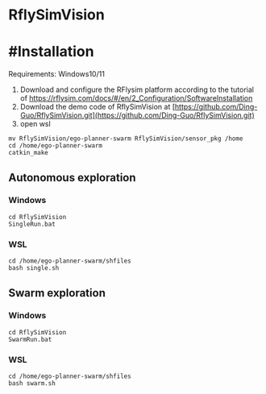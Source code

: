 # RflySimVision
# #Installation
Requirements: Windows10/11
1. Download and configure the RFlysim platform according to the tutorial of https://rflysim.com/docs/#/en/2_Configuration/SoftwareInstallation
2. Download the demo code of RflySimVision at [https://github.com/Ding-Guo/RflySimVision.git](https://github.com/Ding-Guo/RflySimVision.git)
3. open wsl  
```
mv RflySimVision/ego-planner-swarm RflySimVision/sensor_pkg /home 
cd /home/ego-planner-swarm
catkin_make
``` 
## Autonomous exploration
### Windows
```
cd RflySimVision
SingleRun.bat
```
### WSL
```
cd /home/ego-planner-swarm/shfiles
bash single.sh
```
## Swarm exploration
### Windows
```
cd RflySimVision
SwarmRun.bat
```
### WSL
```
cd /home/ego-planner-swarm/shfiles
bash swarm.sh
```